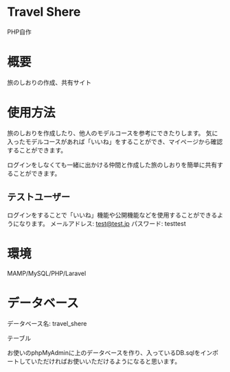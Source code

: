 # Travel Shere
PHP自作

# 概要
旅のしおりの作成、共有サイト

# 使用方法
旅のしおりを作成したり、他人のモデルコースを参考にできたりします。
気に入ったモデルコースがあれば「いいね」をすることができ、マイページから確認することができます。

ログインをしなくても一緒に出かける仲間と作成した旅のしおりを簡単に共有することができます。


## テストユーザー
ログインをすることで「いいね」機能や公開機能などを使用することができるようになります。
メールアドレス: test@test.jp
パスワード: testtest

# 環境
MAMP/MySQL/PHP/Laravel


# データベース
データベース名: travel_shere

テーブル

お使いのphpMyAdminに上のデータベースを作り、入っているDB.sqlをインポートしていただければお使いいただけるようになると思います。

